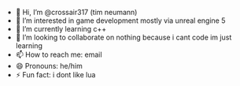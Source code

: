 - 👋 Hi, I’m @crossair317 (tim neumann)
- 👀 I’m interested in game development mostly via unreal engine 5
- 🌱 I’m currently learning c++
- 💞️ I’m looking to collaborate on nothing because i cant code im just learning
- 📫 How to reach me: email
- 😄 Pronouns: he/him
- ⚡ Fun fact: i dont like lua

<!---
crossair317/crossair317 is a ✨ special ✨ repository because its `README.md` (this file) appears on your GitHub profile.
You can click the Preview link to take a look at your changes.
--->
